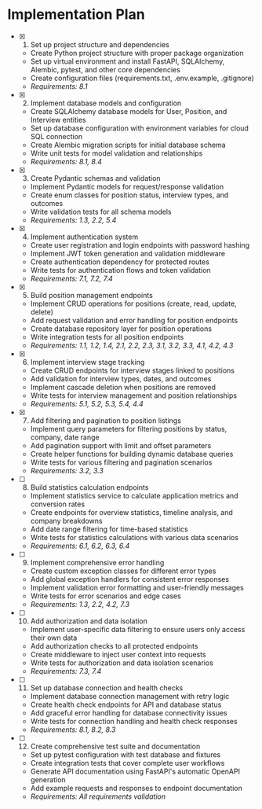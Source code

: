 # Implementation Plan

- [x] 1. Set up project structure and dependencies
  - Create Python project structure with proper package organization
  - Set up virtual environment and install FastAPI, SQLAlchemy, Alembic, pytest, and other core dependencies
  - Create configuration files (requirements.txt, .env.example, .gitignore)
  - _Requirements: 8.1_

- [x] 2. Implement database models and configuration
  - Create SQLAlchemy database models for User, Position, and Interview entities
  - Set up database configuration with environment variables for cloud SQL connection
  - Create Alembic migration scripts for initial database schema
  - Write unit tests for model validation and relationships
  - _Requirements: 8.1, 8.4_

- [x] 3. Create Pydantic schemas and validation
  - Implement Pydantic models for request/response validation
  - Create enum classes for position status, interview types, and outcomes
  - Write validation tests for all schema models
  - _Requirements: 1.3, 2.2, 5.4_

- [x] 4. Implement authentication system
  - Create user registration and login endpoints with password hashing
  - Implement JWT token generation and validation middleware
  - Create authentication dependency for protected routes
  - Write tests for authentication flows and token validation
  - _Requirements: 7.1, 7.2, 7.4_

- [x] 5. Build position management endpoints
  - Implement CRUD operations for positions (create, read, update, delete)
  - Add request validation and error handling for position endpoints
  - Create database repository layer for position operations
  - Write integration tests for all position endpoints
  - _Requirements: 1.1, 1.2, 1.4, 2.1, 2.2, 2.3, 3.1, 3.2, 3.3, 4.1, 4.2, 4.3_

- [x] 6. Implement interview stage tracking
  - Create CRUD endpoints for interview stages linked to positions
  - Add validation for interview types, dates, and outcomes
  - Implement cascade deletion when positions are removed
  - Write tests for interview management and position relationships
  - _Requirements: 5.1, 5.2, 5.3, 5.4, 4.4_

- [x] 7. Add filtering and pagination to position listings
  - Implement query parameters for filtering positions by status, company, date range
  - Add pagination support with limit and offset parameters
  - Create helper functions for building dynamic database queries
  - Write tests for various filtering and pagination scenarios
  - _Requirements: 3.2, 3.3_

- [ ] 8. Build statistics calculation endpoints
  - Implement statistics service to calculate application metrics and conversion rates
  - Create endpoints for overview statistics, timeline analysis, and company breakdowns
  - Add date range filtering for time-based statistics
  - Write tests for statistics calculations with various data scenarios
  - _Requirements: 6.1, 6.2, 6.3, 6.4_

- [ ] 9. Implement comprehensive error handling
  - Create custom exception classes for different error types
  - Add global exception handlers for consistent error responses
  - Implement validation error formatting and user-friendly messages
  - Write tests for error scenarios and edge cases
  - _Requirements: 1.3, 2.2, 4.2, 7.3_

- [ ] 10. Add authorization and data isolation
  - Implement user-specific data filtering to ensure users only access their own data
  - Add authorization checks to all protected endpoints
  - Create middleware to inject user context into requests
  - Write tests for authorization and data isolation scenarios
  - _Requirements: 7.3, 7.4_

- [ ] 11. Set up database connection and health checks
  - Implement database connection management with retry logic
  - Create health check endpoints for API and database status
  - Add graceful error handling for database connectivity issues
  - Write tests for connection handling and health check responses
  - _Requirements: 8.1, 8.2, 8.3_

- [ ] 12. Create comprehensive test suite and documentation
  - Set up pytest configuration with test database and fixtures
  - Create integration tests that cover complete user workflows
  - Generate API documentation using FastAPI's automatic OpenAPI generation
  - Add example requests and responses to endpoint documentation
  - _Requirements: All requirements validation_